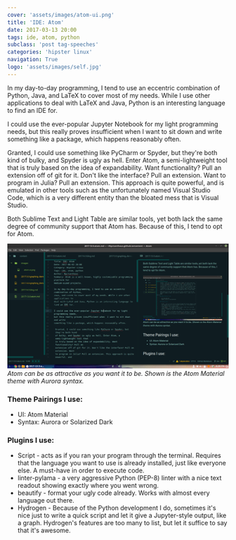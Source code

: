 ```yaml
---
cover: 'assets/images/atom-ui.png'
title: 'IDE: Atom'
date: 2017-03-13 20:00
tags: ide, atom, python
subclass: 'post tag-speeches'
categories: 'hipster linux'
navigation: True
logo: 'assets/images/self.jpg'
---
```


In my day-to-day programming, I tend to use an eccentric combination of Python,
Java, and LaTeX to cover most of my needs. While I use other applications to
deal with LaTeX and Java, Python is an interesting language to find an IDE for.

I could use the ever-popular Jupyter Notebook for my light programming needs,
but this really proves insufficient when  I want to sit down and write
something like a package, which happens reasonably often.

 Granted, I could use something like PyCharm or Spyder, but they're both kind
 of bulky, and Spyder is ugly as hell. Enter Atom, a semi-lightweight tool that
 is truly based on the idea of expandability. Want functionality? Pull an
 extension off of git for it. Don't like the interface? Pull an extension. Want
 to program in Julia? Pull an extension. This approach is quite powerful, and
 is emulated in other tools such as the unfortunately named Visual Studio Code,
 which is a very different entity than the bloated mess that is Visual Studio.

 Both Sublime Text and Light Table are similar tools, yet both lack the same
 degree of community support that Atom has. Because of this, I tend to opt for
 Atom.

 ![atom](assets/images/atom-ui.png)
 _Atom can be as attractive as you want it to be. Shown is the Atom Material
 theme with Aurora syntax._

### Theme Pairings I use:

-   UI: Atom Material
-   Syntax: Aurora or Solarized Dark

### Plugins I use:

-   Script - acts as if you ran your program through the terminal. Requires that
    the language you want to use is already installed, just like everyone else.
    A must-have in order to execute code.
-   linter-pylama - a very aggressive Python (PEP-8) linter with a nice text
    readout showing exactly where you went wrong.
-   beautify - format your ugly code already. Works with almost every language
    out there.
-   Hydrogen - Because of the Python development I do, sometimes it's nice just
    to write a quick script and let it give a Jupyter-style output, like a graph.
    Hydrogen's features are too many to list, but let it suffice to say that
    it's awesome.
